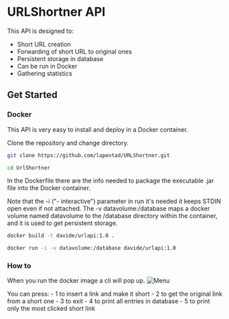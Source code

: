 # URLShortner API
This API is designed to:

  - Short URL creation
  - Forwarding of short URL to original ones
  - Persistent storage in database
  - Can be run in Docker
  - Gathering statistics

## Get Started
### Docker
This API is very easy to install and deploy in a Docker container.

Clone the repository and change directory.

```sh
git clone https://github.com/lapentad/URLShortner.git

cd UrlShortner
```
In the Dockerfile there are the info needed to package the executable .jar file into the Docker container.

Note that the -i ("- interactive") parameter in run it's needed it keeps STDIN open even if not attached. 
The -v datavolume:/database maps a docker volume named datavolume to the /database directory within the container, and it is used to get persistent storage.
```sh
docker build -t davide/urlapi:1.0 .

docker run -i -v datavolume:/database davide/urlapi:1.0
```

### How to
When you run the docker image a cli will pop up.
![Menu](images/menu.jpg)

You can press:
	- 1 to insert a link and make it short
	- 2 to get the original link from a short one
	- 3 to exit
	- 4 to print all entries in database
	- 5 to print only the most clicked short link
